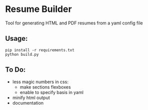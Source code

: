 # Resume Builder

Tool for generating HTML and PDF resumes from a yaml config file


## Usage:

	pip install -r requirements.txt
	python build.py


## To Do:
- less magic numbers in css:
	- make sections flexboxes
	- enable to specify basis in yaml
- minify html output
- documentation
